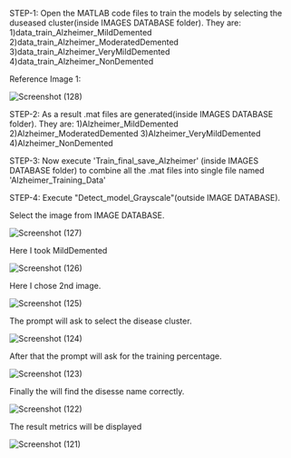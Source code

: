STEP-1: Open the MATLAB code files to train the models by selecting the duseased cluster(inside IMAGES DATABASE folder). They are: 1)data_train_Alzheimer_MildDemented 2)data_train_Alzheimer_ModeratedDemented 3)data_train_Alzheimer_VeryMildDemented 4)data_train_Alzheimer_NonDemented

Reference Image 1:

![Screenshot (128)](https://github.com/srinivasassssss/Alzheimers_Dis/assets/134394908/cbb6b1ce-944c-41e8-aa94-995e0efbb04d)

STEP-2: As a result .mat files are generated(inside IMAGES DATABASE folder). They are: 1)Alzheimer_MildDemented 2)Alzheimer_ModeratedDemented 3)Alzheimer_VeryMildDemented 4)Alzheimer_NonDemented

STEP-3: Now execute 'Train_final_save_Alzheimer' (inside IMAGES DATABASE folder) to combine all the .mat files into single file named 'Alzheimer_Training_Data'

STEP-4: Execute "Detect_model_Grayscale"(outside IMAGE DATABASE).

Select the image from IMAGE DATABASE.

![Screenshot (127)](https://github.com/srinivasassssss/Alzheimers_Dis/assets/134394908/0191ac3a-5080-4abe-a6ce-b46e32cc0af8)

Here I took MildDemented

![Screenshot (126)](https://github.com/srinivasassssss/Alzheimers_Dis/assets/134394908/b271885d-9bf0-491e-9989-d37d99c042a8)

Here I chose 2nd image.

![Screenshot (125)](https://github.com/srinivasassssss/Alzheimers_Dis/assets/134394908/2ded226d-bc7c-4e3f-9489-7213bb17103d)

The prompt will ask to select the disease cluster.

![Screenshot (124)](https://github.com/srinivasassssss/Alzheimers_Dis/assets/134394908/5f0962ff-a4e8-44b2-8faf-ef5f16505dd2)

After that the prompt will ask for the training percentage.

![Screenshot (123)](https://github.com/srinivasassssss/Alzheimers_Dis/assets/134394908/9dcfb6a9-7b69-47dd-b50e-768993d0c3dc)

Finally the will find the disesse name correctly. 

![Screenshot (122)](https://github.com/srinivasassssss/Alzheimers_Dis/assets/134394908/06e9fd1a-b86b-4f17-9d2a-22219f1dc0c9)

The result metrics will be displayed

![Screenshot (121)](https://github.com/srinivasassssss/Alzheimers_Dis/assets/134394908/545143a9-9972-4993-b9cd-090415f93a12)







